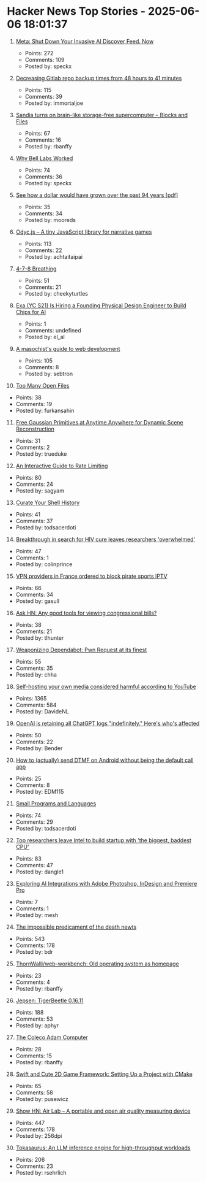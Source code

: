 # Hacker News Top Stories - 2025-06-06 18:01:37

1. [Meta: Shut Down Your Invasive AI Discover Feed. Now](https://www.mozillafoundation.org/en/campaigns/meta-shut-down-your-invasive-ai-discover-feed-now/)
   - Points: 272
   - Comments: 109
   - Posted by: speckx

2. [Decreasing Gitlab repo backup times from 48 hours to 41 minutes](https://about.gitlab.com/blog/2025/06/05/how-we-decreased-gitlab-repo-backup-times-from-48-hours-to-41-minutes/)
   - Points: 115
   - Comments: 39
   - Posted by: immortaljoe

3. [Sandia turns on brain-like storage-free supercomputer – Blocks and Files](https://blocksandfiles.com/2025/06/06/sandia-turns-on-brain-like-storage-free-supercomputer/)
   - Points: 67
   - Comments: 16
   - Posted by: rbanffy

4. [Why Bell Labs Worked](https://links.fabiomanganiello.com/share/683ee70d0409e6.66273547)
   - Points: 74
   - Comments: 36
   - Posted by: speckx

5. [See how a dollar would have grown over the past 94 years [pdf]](https://www.newyorklifeinvestments.com/assets/documents/education/investing-essentials-growthofadollar.pdf)
   - Points: 35
   - Comments: 34
   - Posted by: mooreds

6. [Odyc.js – A tiny JavaScript library for narrative games](https://odyc.dev)
   - Points: 113
   - Comments: 22
   - Posted by: achtaitaipai

7. [4-7-8 Breathing](https://www.breathbelly.com/exercises/4-7-8-breathing)
   - Points: 51
   - Comments: 21
   - Posted by: cheekyturtles

8. [Exa (YC S21) Is Hiring a Founding Physical Design Engineer to Build Chips for AI](https://www.ycombinator.com/companies/exa-laboratories/jobs/9TXvyqt-founding-engineer-physical-design-vlsi-rtl)
   - Points: 1
   - Comments: undefined
   - Posted by: el_al

9. [A masochist's guide to web development](https://sebastiano.tronto.net/blog/2025-06-06-webdev/)
   - Points: 105
   - Comments: 8
   - Posted by: sebtron

10. [Too Many Open Files](https://mattrighetti.com/2025/06/04/too-many-files-open)
   - Points: 38
   - Comments: 19
   - Posted by: furkansahin

11. [Free Gaussian Primitives at Anytime Anywhere for Dynamic Scene Reconstruction](https://zju3dv.github.io/freetimegs/)
   - Points: 31
   - Comments: 2
   - Posted by: trueduke

12. [An Interactive Guide to Rate Limiting](https://blog.sagyamthapa.com.np/interactive-guide-to-rate-limiting)
   - Points: 80
   - Comments: 24
   - Posted by: sagyam

13. [Curate Your Shell History](https://esham.io/2025/05/shell-history)
   - Points: 41
   - Comments: 37
   - Posted by: todsacerdoti

14. [Breakthrough in search for HIV cure leaves researchers 'overwhelmed'](https://www.theguardian.com/global-development/2025/jun/05/breakthrough-in-search-for-hiv-cure-leaves-researchers-overwhelmed)
   - Points: 47
   - Comments: 1
   - Posted by: colinprince

15. [VPN providers in France ordered to block pirate sports IPTV](https://torrentfreak.com/major-vpn-providers-ordered-to-block-pirate-sports-streaming-sites-250516/)
   - Points: 66
   - Comments: 34
   - Posted by: gasull

16. [Ask HN: Any good tools for viewing congressional bills?](undefined)
   - Points: 38
   - Comments: 21
   - Posted by: tlhunter

17. [Weaponizing Dependabot: Pwn Request at its finest](https://boostsecurity.io/blog/weaponizing-dependabot-pwn-request-at-its-finest)
   - Points: 55
   - Comments: 35
   - Posted by: chha

18. [Self-hosting your own media considered harmful according to YouTube](https://www.jeffgeerling.com/blog/2025/self-hosting-your-own-media-considered-harmful)
   - Points: 1365
   - Comments: 584
   - Posted by: DavideNL

19. [OpenAI is retaining all ChatGPT logs "indefinitely." Here's who's affected](https://arstechnica.com/tech-policy/2025/06/openai-confronts-user-panic-over-court-ordered-retention-of-chatgpt-logs/)
   - Points: 50
   - Comments: 22
   - Posted by: Bender

20. [How to (actually) send DTMF on Android without being the default call app](https://edm115.dev/blog/2025/01/22/how-to-send-dtmf-on-android)
   - Points: 25
   - Comments: 8
   - Posted by: EDM115

21. [Small Programs and Languages](https://ratfactor.com/cards/pl-small)
   - Points: 74
   - Comments: 29
   - Posted by: todsacerdoti

22. [Top researchers leave Intel to build startup with 'the biggest, baddest CPU'](https://www.oregonlive.com/silicon-forest/2025/06/top-researchers-leave-intel-to-build-startup-with-the-biggest-baddest-cpu.html)
   - Points: 83
   - Comments: 47
   - Posted by: dangle1

23. [Exploring AI Integrations with Adobe Photoshop, InDesign and Premiere Pro](https://www.mikechambers.com/blog/post/2025-06-06-exploring-ai-integration-with-adobe-photoshop-indesign-and-premiere-pro/)
   - Points: 7
   - Comments: 1
   - Posted by: mesh

24. [The impossible predicament of the death newts](https://crookedtimber.org/2025/06/05/occasional-paper-the-impossible-predicament-of-the-death-newts/)
   - Points: 543
   - Comments: 178
   - Posted by: bdr

25. [ThornWalli/web-workbench: Old operating system as homepage](https://github.com/ThornWalli/web-workbench)
   - Points: 23
   - Comments: 4
   - Posted by: rbanffy

26. [Jepsen: TigerBeetle 0.16.11](https://jepsen.io/analyses/tigerbeetle-0.16.11)
   - Points: 188
   - Comments: 53
   - Posted by: aphyr

27. [The Coleco Adam Computer](https://dfarq.homeip.net/coleco-adam-computer/)
   - Points: 28
   - Comments: 15
   - Posted by: rbanffy

28. [Swift and Cute 2D Game Framework: Setting Up a Project with CMake](https://layer22.com/swift-and-cute-framework-setting-up-a-project-with-cmake)
   - Points: 65
   - Comments: 58
   - Posted by: pusewicz

29. [Show HN: Air Lab – A portable and open air quality measuring device](https://networkedartifacts.com/airlab/simulator)
   - Points: 447
   - Comments: 178
   - Posted by: 256dpi

30. [Tokasaurus: An LLM inference engine for high-throughput workloads](https://scalingintelligence.stanford.edu/blogs/tokasaurus/)
   - Points: 206
   - Comments: 23
   - Posted by: rsehrlich

